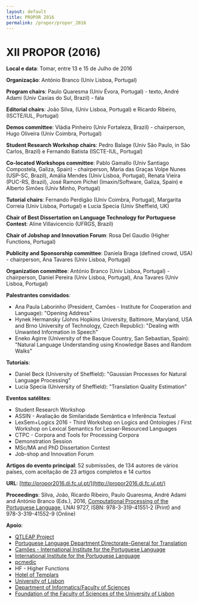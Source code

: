 ```yaml
---
layout: default
title: PROPOR 2016
permalink: /propor/propor_2016
---
```


# XII PROPOR (2016)



__Local e data__: Tomar, entre 13 e 15 de Julho de 2016

__Organização__: António Branco (Univ Lisboa, Portugal)

__Program chairs__: Paulo Quaresma (Univ Évora, Portugal) - texto, André Adami (Univ Caxias do Sul, Brazil) - fala

__Editorial chairs__: João Silva, (Univ Lisboa, Portugal) e Ricardo Ribeiro, (ISCTE/IUL, Portugal)

__Demos committee__: Vládia Pinheiro (Univ Fortaleza, Brazil) - chairperson, Hugo Oliveira (Univ Coimbra, Portugal)

__Student Research Workshop chairs__: Pedro Balage (Univ São Paulo, in São Carlos, Brazil) e Fernando Batista (ISCTE-IUL, Portugal)

__Co-located Workshops committee__: Pablo Gamallo (Univ Santiago Compostela, Galiza, Spain) - chairperson, Maria das Graças Volpe Nunes (USP-SC, Brazil), Amália Mendes (Univ Lisboa, Portugal), Renata Vieira (PUC-RS, Brazil), José Ramom Pichel (Imaxin/Software, Galiza, Spain) e Alberto Simões (Univ Minho, Portugal)

__Tutorial chairs__: Fernando Perdigão (Univ Coimbra, Portugal), Margarita Correia (Univ Lisboa, Portugal) e Lucia Specia (Univ Sheffield, UK)

__Chair of Best Dissertation on Language Technology for Portuguese Contest__: Aline Villavicencio (UFRGS, Brazil)

__Chair of Jobshop and Innovation Forum__: Rosa Del Gaudio (Higher Functions, Portugal)

__Publicity and Sponsorship committee__: Daniela Braga (defined crowd, USA) - chairperson, Ana Tavares (Univ Lisboa, Portugal)

__Organization committee__: António Branco (Univ Lisboa, Portugal) - chairperson, Daniel Pereira (Univ Lisboa, Portugal), Ana Tavares (Univ Lisboa, Portugal)

__Palestrantes convidados__:
  
* Ana Paula Laborinho (President, Camões - Institute for Cooperation and Language): "Opening Address"
* Hynek Hermansky (Johns Hopkins University, Baltimore, Maryland, USA and Brno University of Technology, Czech Republic): "Dealing with Unwanted Information in Speech"
* Eneko Agirre (University of the Basque Country, San Sebastian, Spain): "Natural Language Understanding using Knowledge Bases and Random Walks"

__Tutoriais__:

* Daniel Beck (University of Sheffield): "Gaussian Processes for Natural Language Processing"
* Lucia Specia (University of Sheffield): "Translation Quality Estimation"
  
__Eventos satélites__:

* Student Research Workshop
* ASSIN - Avaliação de Similaridade Semântica e Inferência Textual
* LexSem+Logics 2016 - Third Workshop on Logics and Ontologies / First Workshop on Lexical Semantics for Lesser-Resourced Languages
* CTPC - Corpora and Tools for Processing Corpora
* Demonstration Session
* MSc/MA and PhD Dissertation Contest
* Job-shop and Innovation Forum

__Artigos do evento principal__: 52 submissões, de 134 autores de vários países, com aceitação de 23 artigos completos e 14 curtos

__URL__: [http://propor2016.di.fc.ul.pt/](http://propor2016.di.fc.ul.pt/)
   
__Proceedings__: Silva, João, Ricardo Ribeiro, Paulo Quaresma, André Adami and António Branco (Eds.), 2016, [Computational Processing of the Portuguese Language](http://link.springer.com/book/10.1007%2F978-3-319-41552-9), LNAI 9727, ISBN: 978-3-319-41551-2 (Print) and 978-3-319-41552-9 (Online)

__Apoio__: 

* [QTLEAP Project](http://qtleap.eu/)
* [Portuguese Language Department Directorate-General for Translation](http://ec.europa.eu/dgs/translation/index_en.htm)
* [Camões - International Institute for the Portuguese Language](http://www.instituto-camoes.pt/)
* [International Institute for the Portuguese Language](http://iilp.cplp.org/home.html)
* [pcmedic](http://www.pcmedic.pt/)
* HF - Higher Functions
* [Hotel of Templars](http://www.hoteldostemplarios.pt/)
* [University of Lisbon](http://www.ulisboa.pt/)
* [Department of Informatics/Faculty of Sciences](https://ciencias.ulisboa.pt/)
* [Foundation of the Faculty of Sciences of the University of Lisbon](https://ciencias.ulisboa.pt/pt/funda%C3%A7%C3%A3o-da-fcul)



